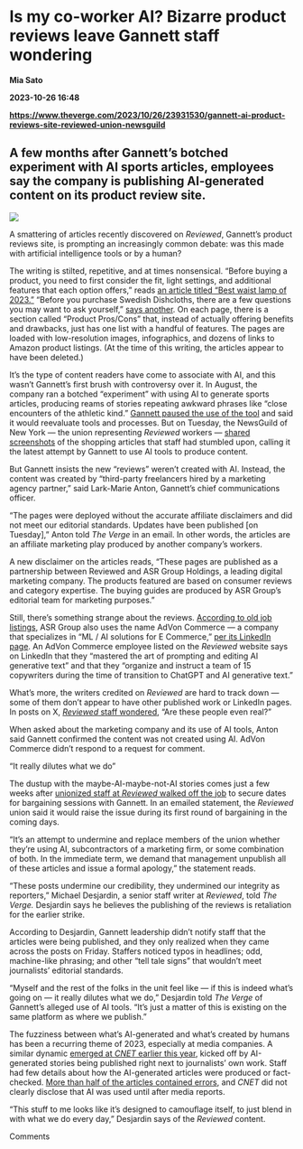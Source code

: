 # Is my co-worker AI? Bizarre product reviews leave Gannett staff wondering
**Mia Sato**

**2023-10-26 16:48**

**https://www.theverge.com/2023/10/26/23931530/gannett-ai-product-reviews-site-reviewed-union-newsguild**

A few months after Gannett’s botched experiment with AI sports articles, employees say the company is publishing AI-generated content on its product review site.
-----------------------------------------------------------------------------------------------------------------------------------------------------------------

![](https://cdn.vox-cdn.com/thumbor/fajm2pTcYjE4nf88VKKbMAj7at8=/0x0:2186x1270/1200x628/filters:focal(1093x635:1094x636)/cdn.vox-cdn.com/uploads/chorus_asset/file/25034965/Screenshot_2023_10_25_at_4.00.31_PM.png)

A smattering of articles recently discovered on _Reviewed_, Gannett’s product reviews site, is prompting an increasingly common debate: was this made with artificial intelligence tools or by a human?

The writing is stilted, repetitive, and at times nonsensical. “Before buying a product, you need to first consider the fit, light settings, and additional features that each option offers,” reads [an article titled “Best waist lamp of 2023.](https://web.archive.org/web/20231025183825/https://reviewed.usatoday.com/shopping/similar/SLONIK/waist-lamp#video-0)[”](https://reviewed.usatoday.com/shopping/similar/SLONIK/waist-lamp) “Before you purchase Swedish Dishcloths, there are a few questions you may want to ask yourself,” [says another](https://web.archive.org/web/20231024174042/https://reviewed.usatoday.com/shopping/similar/Swedish-Wholesale/eco-friendly-dish-towel#video-0). On each page, there is a section called “Product Pros/Cons” that, instead of actually offering benefits and drawbacks, just has one list with a handful of features. The pages are loaded with low-resolution images, infographics, and dozens of links to Amazon product listings. (At the time of this writing, the articles appear to have been deleted.)

It’s the type of content readers have come to associate with AI, and this wasn’t Gannett’s first brush with controversy over it. In August, the company ran a botched “experiment” with using AI to generate sports articles, producing reams of stories repeating awkward phrases like “close encounters of the athletic kind.” [Gannett paused the use of the tool](https://www.washingtonpost.com/nation/2023/08/31/gannett-ai-written-stories-high-school-sports/) and said it would reevaluate tools and processes. But on Tuesday, the NewsGuild of New York — the union representing _Reviewed_ workers — [shared screenshots](https://twitter.com/nyguild/status/1716840703098057020) of the shopping articles that staff had stumbled upon, calling it the latest attempt by Gannett to use AI tools to produce content.

But Gannett insists the new “reviews” weren’t created with AI. Instead, the content was created by “third-party freelancers hired by a marketing agency partner,” said Lark-Marie Anton, Gannett’s chief communications officer.

“The pages were deployed without the accurate affiliate disclaimers and did not meet our editorial standards. Updates have been published \[on Tuesday\],” Anton told _The Verge_ in an email. In other words, the articles are an affiliate marketing play produced by another company’s workers.

A new disclaimer on the articles reads, “These pages are published as a partnership between Reviewed and ASR Group Holdings, a leading digital marketing company. The products featured are based on consumer reviews and category expertise. The buying guides are produced by ASR Group’s editorial team for marketing purposes.”

Still, there’s something strange about the reviews. [According to old job listings](https://jobs.dispatch.com/company/advon-commerce-llc-335862/job/senior-product-manager-in-dublin-oh-n5x160deobi5dqqlibcsxwjbu7am8w/), ASR Group also uses the name AdVon Commerce — a company that specializes in “ML / AI solutions for E Commerce,” [per its LinkedIn page](https://www.linkedin.com/company/advon-commerce/about/). An AdVon Commerce employee listed on the _Reviewed_ website says on LinkedIn that they “mastered the art of prompting and editing AI generative text” and that they “organize and instruct a team of 15 copywriters during the time of transition to ChatGPT and AI generative text.”

What’s more, the writers credited on _Reviewed_ are hard to track down — some of them don’t appear to have other published work or LinkedIn pages. In posts on X, [_Reviewed_ staff wondered](https://twitter.com/nyguild/status/1716840706193473841), “Are these people even real?”

When asked about the marketing company and its use of AI tools, Anton said Gannett confirmed the content was not created using AI. AdVon Commerce didn’t respond to a request for comment.

“It really dilutes what we do”

The dustup with the maybe-AI-maybe-not-AI stories comes just a few weeks after [unionized staff at _Reviewed_ walked off the job](https://www.poynter.org/business-work/2023/gannett-product-review-site-reviewed-strike/) to secure dates for bargaining sessions with Gannett. In an emailed statement, the _Reviewed_ union said it would raise the issue during its first round of bargaining in the coming days.

“It’s an attempt to undermine and replace members of the union whether they’re using AI, subcontractors of a marketing firm, or some combination of both. In the immediate term, we demand that management unpublish all of these articles and issue a formal apology,” the statement reads.

“These posts undermine our credibility, they undermined our integrity as reporters,” Michael Desjardin, a senior staff writer at _Reviewed_, told _The Verge._ Desjardin says he believes the publishing of the reviews is retaliation for the earlier strike.

According to Desjardin, Gannett leadership didn’t notify staff that the articles were being published, and they only realized when they came across the posts on Friday. Staffers noticed typos in headlines; odd, machine-like phrasing; and other “tell tale signs” that wouldn’t meet journalists’ editorial standards.

“Myself and the rest of the folks in the unit feel like — if this is indeed what’s going on — it really dilutes what we do,” Desjardin told _The Verge_ of Gannett’s alleged use of AI tools. “It’s just a matter of this is existing on the same platform as where we publish.”

The fuzziness between what’s AI-generated and what’s created by humans has been a recurring theme of 2023, especially at media companies. A similar dynamic [emerged at _CNET_ earlier this year](https://www.theverge.com/2023/1/19/23562966/cnet-ai-written-stories-red-ventures-seo-marketing), kicked off by AI-generated stories being published right next to journalists’ own work. Staff had few details about how the AI-generated articles were produced or fact-checked. [More than half of the articles contained errors](https://www.theverge.com/2023/1/25/23571082/cnet-ai-written-stories-errors-corrections-red-ventures), and _CNET_ did not clearly disclose that AI was used until after media reports.

“This stuff to me looks like it’s designed to camouflage itself, to just blend in with what we do every day,” Desjardin says of the _Reviewed_ content.

Comments